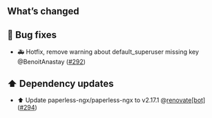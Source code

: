 ## What’s changed

## 🐛 Bug fixes

- 🚑️ Hotfix, remove warning about default_superuser missing key @BenoitAnastay ([#292](https://github.com/BenoitAnastay/paperless-home-assistant-addon/pull/292))

## ⬆️ Dependency updates

- ⬆️ Update paperless-ngx/paperless-ngx to v2.17.1 @[renovate[bot]](https://github.com/apps/renovate) ([#294](https://github.com/BenoitAnastay/paperless-home-assistant-addon/pull/294))
